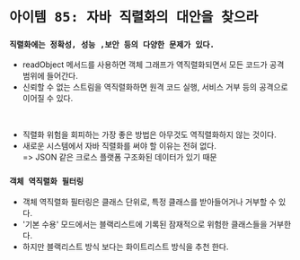 # `아이템 85: 자바 직렬화의 대안을 찾으라`

### `직렬화에는 정확성, 성능 ,보안 등의 다양한 문제가 있다.`

- readObject 메서드를 사용하면 객체 그래프가 역직렬화되면서 모든 코드가 공격 범위에 들어간다.
- 신뢰할 수 없는 스트림을 역직렬화하면 원격 코드 실행, 서비스 거부 등의 공격으로 이어질 수 있다.

<br>

- 직렬화 위험을 회피하는 가장 좋은 방법은 아무것도 역직렬화하지 않는 것이다.
- 새로운 시스템에서 자바 직렬화를 써야 할 이유는 전혀 없다.<br>
=> JSON 같은 크로스 플랫폼 구조화된 데이터가 있기 때문

### `객체 역직렬화 필터링`
- 객체 역직렬화 필터링은 클래스 단위로, 특정 클래스를 받아들어거나 거부할 수 있다.
- '기본 수용' 모드에서는 블랙리스트에 기록된 잠재적으로 위험한 클래스들을 거부한다.
- 하지만 블랙리스트 방식 보다는 화이트리스트 방식을 추천 한다.